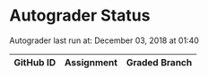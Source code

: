 # Autograder Status
Autograder last run at: December 03, 2018 at 01:40

| GitHub ID | Assignment | Graded Branch |
|-----------|------------|---------------|
